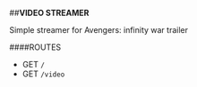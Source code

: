 ##**VIDEO STREAMER**

Simple streamer for Avengers: infinity war trailer

####ROUTES

* GET `/`
* GET `/video`